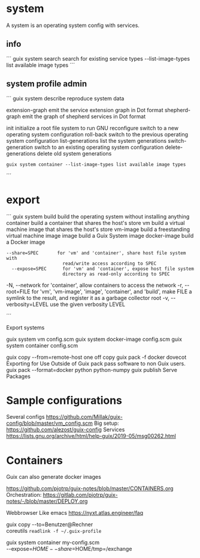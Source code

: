 # system

A system is an operating system config with services.

## info
´´´
guix system 
   search           search for existing service types
 --list-image-types list available image types
´´´


## system profile admin

´´´
guix system 
   describe         reproduce system data

   extension-graph  emit the service extension graph in Dot format
   shepherd-graph   emit the graph of shepherd services in Dot format

   init             initialize a root file system to run GNU
   reconfigure      switch to a new operating system configuration
   roll-back        switch to the previous operating system configuration
   list-generations list the system generations
   switch-generation switch to an existing operating system configuration
   delete-generations delete old system generations

    guix system container --list-image-types list available image types

´´´


# export 
´´´
guix system 
 build            build the operating system without installing anything
   container        build a container that shares the host's store
   vm               build a virtual machine image that shares the host's store
   vm-image         build a freestanding virtual machine image
   image            build a Guix System image
   docker-image     build a Docker image

    --share=SPEC       for 'vm' and 'container', share host file system with
                         read/write access according to SPEC
      --expose=SPEC      for 'vm' and 'container', expose host file system
                         directory as read-only according to SPEC
  -N, --network          for 'container', allow containers to access the network
  -r, --root=FILE        for 'vm', 'vm-image', 'image', 'container',
                         and 'build', make FILE a symlink to the result, and
                         register it as a garbage collector root
  -v, --verbosity=LEVEL  use the given verbosity LEVEL


´´´

Export systems

guix system vm config.scm
guix system docker-image config.scm
guix system container config.scm


guix copy --from=remote-host    one off copy
guix pack -f docker dovecot       Exporting for Use Outside of Guix
                                                   pack pass software to non Guix users.
       guix pack --format=docker python python-numpy
guix publish                                Serve Packages


# Sample configurations
Several configs     https://github.com/Millak/guix-config/blob/master/vm_config.scm
Big setup:             https://github.com/alezost/guix-config
Services               https://lists.gnu.org/archive/html/help-guix/2019-05/msg00262.html




# Containers
Guix can also generate docker images

https://github.com/pjotrp/guix-notes/blob/master/CONTAINERS.org
Orchestration: 
https://gitlab.com/pjotrp/guix-notes/-/blob/master/DEPLOY.org



Webbrowser Like emacs
https://nyxt.atlas.engineer/faq

guix copy --to=Benutzer@Rechner \
          coreutils `readlink -f ~/.guix-profile`

guix system container my-config.scm \
   --expose=$HOME --share=$HOME/tmp=/exchange


